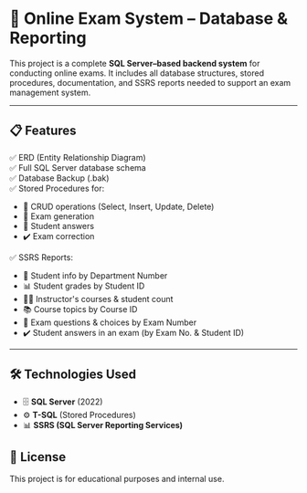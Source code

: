 # 🧪 Online Exam System – Database & Reporting

This project is a complete **SQL Server–based backend system** for conducting online exams. It includes all database structures, stored procedures, documentation, and SSRS reports needed to support an exam management system.

---

## 📋 Features

✅ ERD (Entity Relationship Diagram)  
✅ Full SQL Server database schema  
✅ Database Backup (.bak)  
✅ Stored Procedures for:
- 🔄 CRUD operations (Select, Insert, Update, Delete)
- 🧠 Exam generation
- 📝 Student answers
- ✔️ Exam correction

✅ SSRS Reports:
- 📄 Student info by Department Number
- 📊 Student grades by Student ID
- 👨‍🏫 Instructor's courses & student count
- 📚 Course topics by Course ID
- 📝 Exam questions & choices by Exam Number
- ✔️ Student answers in an exam (by Exam No. & Student ID)



---

## 🛠️ Technologies Used

- 🗄️ **SQL Server** (2022)
- ⚙️ **T-SQL** (Stored Procedures)
- 📊 **SSRS (SQL Server Reporting Services)**

## 📜 License

This project is for educational purposes and internal use.

